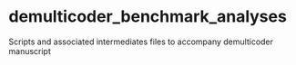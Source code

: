 # demulticoder_benchmark_analyses
Scripts and associated intermediates files to accompany demulticoder manuscript
